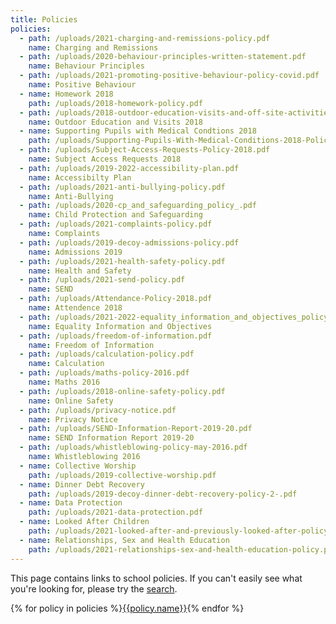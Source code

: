 ```yaml
---
title: Policies
policies:
  - path: /uploads/2021-charging-and-remissions-policy.pdf
    name: Charging and Remissions
  - path: /uploads/2020-behaviour-principles-written-statement.pdf
    name: Behaviour Principles
  - path: /uploads/2021-promoting-positive-behaviour-policy-covid.pdf
    name: Positive Behaviour
  - name: Homework 2018
    path: /uploads/2018-homework-policy.pdf
  - path: /uploads/2018-outdoor-education-visits-and-off-site-activities-policy.pdf
    name: Outdoor Education and Visits 2018
  - name: Supporting Pupils with Medical Condtions 2018
    path: /uploads/Supporting-Pupils-With-Medical-Conditions-2018-Policy.pdf
  - path: /uploads/Subject-Access-Requests-Policy-2018.pdf
    name: Subject Access Requests 2018
  - path: /uploads/2019-2022-accessibility-plan.pdf
    name: Accessibilty Plan
  - path: /uploads/2021-anti-bullying-policy.pdf
    name: Anti-Bullying
  - path: /uploads/2020-cp_and_safeguarding_policy_.pdf
    name: Child Protection and Safeguarding
  - path: /uploads/2021-complaints-policy.pdf
    name: Complaints
  - path: /uploads/2019-decoy-admissions-policy.pdf
    name: Admissions 2019
  - path: /uploads/2021-health-safety-policy.pdf
    name: Health and Safety
  - path: /uploads/2021-send-policy.pdf
    name: SEND
  - path: /uploads/Attendance-Policy-2018.pdf
    name: Attendence 2018
  - path: /uploads/2021-2022-equality_information_and_objectives_policy.pdf
    name: Equality Information and Objectives
  - path: /uploads/freedom-of-information.pdf
    name: Freedom of Information
  - path: /uploads/calculation-policy.pdf
    name: Calculation
  - path: /uploads/maths-policy-2016.pdf
    name: Maths 2016
  - path: /uploads/2018-online-safety-policy.pdf
    name: Online Safety
  - path: /uploads/privacy-notice.pdf
    name: Privacy Notice
  - path: /uploads/SEND-Information-Report-2019-20.pdf
    name: SEND Information Report 2019-20
  - path: /uploads/whistleblowing-policy-may-2016.pdf
    name: Whistleblowing 2016
  - name: Collective Worship
    path: /uploads/2019-collective-worship.pdf
  - name: Dinner Debt Recovery
    path: /uploads/2019-decoy-dinner-debt-recovery-policy-2-.pdf
  - name: Data Protection
    path: /uploads/2021-data-protection.pdf
  - name: Looked After Children
    path: /uploads/2021-looked-after-and-previously-looked-after-policy-january.pdf
  - name: Relationships, Sex and Health Education
    path: /uploads/2021-relationships-sex-and-health-education-policy.pdf
---
```


This page contains links to school policies. If you can't easily see what you're looking for, please try the <a href="/search" class="open-search">search</a>.

<div class="content-grid">
  {% for policy in policies %}<a href="{{policy.path}}">{{policy.name}}</a>{% endfor %}
</div>
